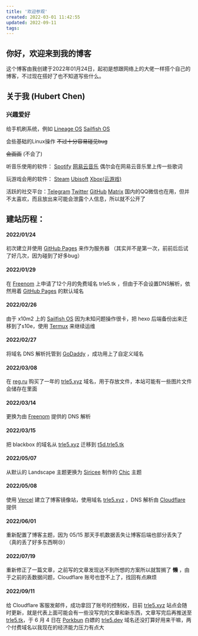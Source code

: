 ```yaml
---
title: '欢迎参观'
created: 2022-03-01 11:42:55
updated: 2022-09-11
tags:
---
```

## 你好，欢迎来到我的博客

这个博客由我创建于2022年01月24日，起初是想跟网络上的大佬一样搭个自己的博客，不过现在搭好了也不知道写些什么。

## 关于我 (Hubert Chen)

### 兴趣爱好

给手机刷系统，例如 [Lineage OS](https://lineageos.org/) [Sailfish OS](https://sailfishos.org/)

会些基础的Linux操作 ~~不过十分容易碰见bug~~

 ~~会画画~~ (不会了)
 
听音乐使用的软件： [Spotify](https://spotify.com/)  [网易云音乐](https://music.163.com/) 偶尔会在网易云音乐里上传一些歌词

玩游戏会用的软件： [Steam](https://store.steampowered.com/) [Ubisoft](https://www.ubisoft.com/) [Xbox(云游戏)](https://www.xbox.com/)

活跃的社交平台：[Telegram](https://t.me/trle5) [Twitter](https://twitter.com/interstellar750) [GitHub](https://github.com/Interstellar750/) [Matrix](https://matrix.io/#/@trle5:matrix.org ) 国内的QQ微信也在用，但并不太喜欢，而且放出来可能会泄露个人信息，所以就不公开了

## 建站历程：

#### 2022/01/24
初次建立并使用 [GitHub Pages](https://github.io) 来作为服务器 （其实并不是第一次，前前后后试了好几次，因为碰到了好多bug）

#### 2022/01/29
在 [Freenom](freenom.com) 上申请了12个月的免费域名 trle5.tk ，但由于不会设置DNS解析，依然用着 [GitHub Pages](https://github.io) 的默认域名

#### 2022/02/26
由于 x10m2 上的 [Sailfish OS](https://sailfishos.org/) 因为未知问题操作很卡，把 hexo 后端备份出来迁移到了s10e，使用 [Termux](https://play.google.com/store/apps/details?id=com.termux) 来继续运维
 
#### 2022/02/27
将域名 DNS 解析托管到 [GoDaddy](godaddy.com) ，成功用上了自定义域名

#### 2022/03/08
在 [reg.ru](https://reg.ru) 购买了一年的 [trle5.xyz](https://trle5.xyz/) 域名，用于存放文件，本站可能有一些图片文件会储存在里面

#### 2022/03/14
更换为由 [Freenom](freenom.com) 提供的 DNS 解析

#### 2022/03/15
把 blackbox 的域名从 [trle5.xyz](https://trle5.xyz/) 迁移到 [t5d.trle5.tk](https://t5d.trle5.tk/)

#### 2022/05/07
从默认的 Landscape 主题更换为 [Siricee](https://github.com/Siricee) 制作的 [Chic](https://github.com/Siricee/hexo-theme-Chic) 主题

#### 2022/05/08
使用 [Vercel](https://vercel.com/) 建立了博客镜像站，使用域名 [trle5.xyz](https://trle5.xyz) ，DNS 解析由 [Cloudflare](https://cloudflare.com/) 提供

#### 2022/06/01
重新配置了博客主题，因为 05/15 那天手机数据丢失让博客后端也部分丢失了 （真的丢了好多东西啊😢）

#### 2022/07/19
重新修正了一篇文章，之前写的文章发现达不到所想的方案所以就暂搁了 ~~**懒**~~ ，由于之前的丢数据问题，Cloudflare 账号也登不上了，找回有点麻烦

#### 2022/09/11
给 Cloudflare 客服发邮件，成功拿回了账号的控制权，目前 [trle5.xyz](https://trle5.xyz) 站点会随时更新，就是代表上面可能会有一些没写完的文章和新东西，文章写完后再推送至 [trle5.tk](https://trle5.tk)，于 6 月 4 日在 [Porkbun](https://porkbun.com) 白嫖的 [trle5.dev](https://trle5.dev) 域名还没打算好用来干嘛，两个付费域名以我现在的经济能力压力有点大